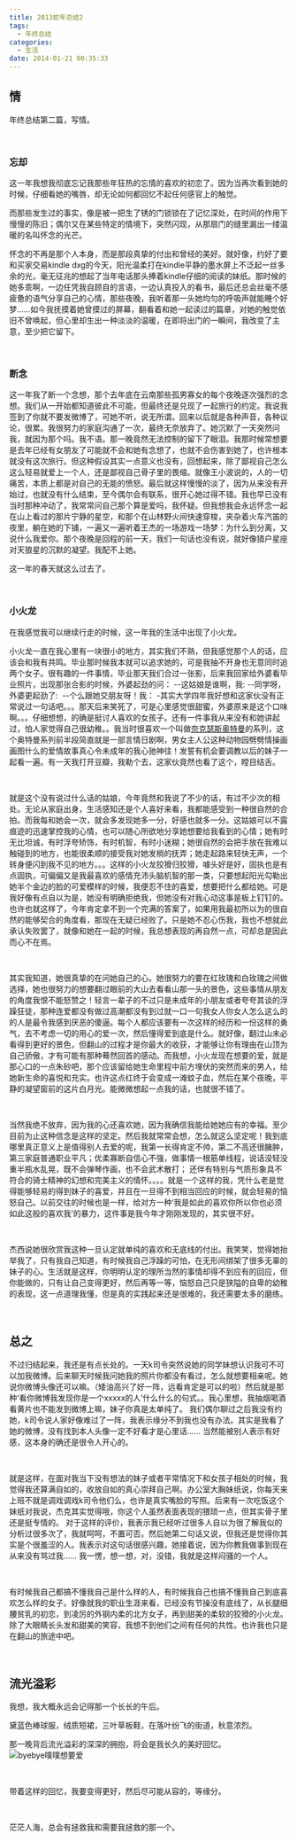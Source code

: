 ```yaml
---
title: 2013蛇年总结2
tags:
  - 年终总结
categories:
  - 生活
date: 2014-01-21 00:35:33
---
```

## **情**
年终总结第二篇，写情。

<br>

### **忘却**

这一年我想我彻底忘记我那些年狂热的忘情的喜欢的初恋了。因为当再次看到她的时候，仔细看她的嘴唇，却无论如何都回忆不起任何感官上的触觉。


而那些发生过的事实，像是被一把生了锈的门锁锁在了记忆深处，在时间的作用下慢慢的陈旧；偶尔又在某些特定的情境下，突然闪现，从那扇门的缝里漏出一缕温暖的名叫怀念的光芒。


<!--more-->
怀念的不再是那个人本身，而是那段真挚的付出和曾经的美好。就好像，约好了要和买家交易kindle dxg的今天，阳光温柔打在kindle平静的墨水屏上不泛起一丝多余的光，毫无征兆的想起了当年电话那头捧着kindle仔细的阅读的妹纸。那时候的她多乖啊，一边任凭我自顾自的言语，一边认真投入的看书，最后还总会丝毫不感疲惫的语气分享自己的心情，那些夜晚，我听着那一头她均匀的呼吸声就能睡个好梦……如今我抚摸着她曾摸过的屏幕，翻看着和她一起读过的篇章，对她的触觉依旧不曾唤起，但心里却生出一种淡淡的温暖，在即将出门的一瞬间，我改变了主意，至少把它留下。

<br>

### **断念**

这一年我了断一个念想，那个去年底在云南那些孤男寡女的每个夜晚逐次强烈的念想。我们从一开始都知道彼此不可能，但最终还是兑现了一起旅行的约定。我说我签到了你就不要发微博了，可她不听，说无所谓。回来以后就是各种声音，各种议论，很累。我很努力的家庭沟通了一次，最终无奈放弃了。她沉默了一天突然问我，就因为那个吗。我不语。那一晚竟然无法控制的留下了眼泪。我那时候常想要是去年已经有女朋友了可能就不会和她有念想了，也就不会伤害到她了，也许根本就没有这次旅行。但这种假设其实一点意义也没有，回想起来，除了鄙视自己怎么这么轻易就爱上一个人，还是鄙视自己骨子里的畏缩。就像王小波说的，人的一切痛苦，本质上都是对自己的无能的愤怒。最后就这样慢慢的淡了，因为从来没有开始过，也就没有什么结束，至今偶尔会有联系，很开心她过得不错。我也早已没有当时那种冲动了，我常常问自己那个算是爱吗，我怀疑。但我想我会永远怀念一起在山上看过的那片宁静的星空，和那个在山林野火间快速穿梭，夹杂着火车汽笛的夜里，躺在她的下铺，一遍又一遍听着王杰的一场游戏一场梦：为什么到分离，又说什么我爱你。那个夜晚是回程的前一天，我们一句话也没有说，就好像猎户星座对天狼星的沉默的凝望。我配不上她。


这一年的春天就这么过去了。

<br>

### **小火龙**

在我感觉我可以继续行走的时候，这一年我的生活中出现了小火龙。


小火龙一直在我心里有一块很小的地方，其实我们不熟，但我感觉那个人的话，应该会和我有共鸣。毕业那时候我本就可以追求她的，可是我抽不开身也无意同时追两个女子。很有趣的一件事情，毕业那天我们合过一张影，后来我回家给外婆看毕业照片，出现那张合影的时候，外婆起劲的问： --这姑娘是谁啊，我: --同学呀，外婆更起劲了: &nbsp;--个么跟她交朋友呀！我： -其实大学四年我好想和这家伙没有正常说过一句话吧。。。那天后来笑死了，可是心里感觉很甜蜜，外婆原来是这个口味啊。。。仔细想想，的确是挺讨人喜欢的女孩子。还有一件事我从来没有和她讲起过，怕人家觉得自己很幼稚。。我当时很喜欢一个叫做[奈克瑟斯奥特曼](http://www.youku.com/show_page/id_zf264263261ad11e0bea1.html)的系列，这个奥特曼系列前半段简直就是一部言情日剧啊，男女主人公这种动物园劈劈情操画画图什么的爱情故事真心令未成年的我心驰神往！发誓有机会要调教以后的妹子一起看一遍。有一天我打开豆瓣，我勒个去，这家伙竟然也看了这个，瞠目结舌。 

<br>

就是这个没有说过什么话的姑娘，今年竟然和我说了不少的话，有过不少次的相处。无论从家庭出身，生活感知还是个人喜好来看，我都能感受到一种很自然的合拍。而我每和她会一次，就会多发现她多一分，好感也就多一分。这姑娘可以不露痕迹的迅速掌控我的心情，也可以随心所欲地分享她想要给我看到的心情；她有时无比坦诚，有时浮夸矫饰，有时机智，有时小迷糊；她很自然的会把手放在我难以触碰到的地方，也能很柔顺的接受我对她发梢的抚弄；她走起路来轻快无声，一个转身便闪到我不见的地方。。。这样的小火龙狡猾归狡猾，噱头好是好，固执也是有点固执，可偏偏又是我最喜欢的感情充沛头脑机智的那一类，只要想起阳光勾勒出她半个金边的脸的可爱模样的时候，我便忍不住的喜爱，想要把什么都给她。可是我好像有点自以为是，她没有明确拒绝我，但她没有对我心动这事是板上钉钉的。也许也就这样了，今年肯定拿不到一个完满的答案了，如果用我最初所以为的很自然的能够契合的角度看，那现在无疑已经败了。只是她不忍心伤我，我也不想就此承认失败罢了，就像和她在一起的时候，我总想表现的再自然一点，可却总是因此而心不在焉。 

<br>

其实我知道，她很真挚的在问她自己的心。她很努力的要在红玫瑰和白玫瑰之间做选择，她也很努力的想要翻过眼前的大山去看看山那一头的景色，这些事情从朋友的角度我恨不能怒赞之！轻言一辈子的不过只是未成年的小朋友或者夸夸其谈的浮躁狂徒，那种连爱都没有做过高潮都没有到过就一口一句我女人你女人怎么这么的的人是最令我感到厌恶的傻逼。每个人都应该要有一次这样的经历和一份这样的勇气，去不考虑一切的用心的爱一次，然后懂得爱到底是什么。就好像，翻过山未必看得到更好的景色，但翻山的过程才是你最大的收获，才能够让你有理由在山顶为自己骄傲，才有可能有那种蓦然回首的感动。而我想，小火龙现在想要的爱，就是那心口的一点朱砂吧，那个应该留给她生命里程中前方埋伏的突然而来的男人，给她新生命的喜悦和充实。也许这点红终于会变成一滩蚊子血，然后在某个夜晚，平静的凝望窗前的这片白月光。能微微想起一点我的话，也就很不错了。 

<br>

当然我绝不放弃，因为我的心还喜欢她，因为我确信我能给她她应有的幸福。至少目前为止这种信念是这样的坚定。然后我就常常会想，怎么就这么坚定呢！我到底哪里真正意义上是值得别人去爱的呢，我第一长得肯定不帅，第二不高还很臃肿，第三家庭普通职业平凡；优柔寡断自信心不强，做事情一根筋单线程，说话没轻没重半瓶水乱晃，既不会弹琴作画，也不会武术散打； 还伴有特别与气质形象具不符合的骑士精神的幻想和完美主义的情怀。。。。就是一个这样的我，凭什么老是觉得能够轻易的得到妹子的喜爱，并且在一旦得不到相当回应的时候，就会轻易的恼怒自己。以前交往的时候也是一样，给对方一种‘我是如此的喜欢你所以你也必须如此这般的喜欢我’的暴力，这件事是我今年才刚刚发现的，其实很不好。 

<br>

杰西说她很欣赏我这种一旦认定就单纯的喜欢和无底线的付出。我笑笑，觉得她抬举我了，只有我自己知道，有时候我自己浮躁的可怕，在无形间绑架了很多无辜的妹子的心。生活就是这样，你明明认定的理所当然的事情却得不到应有的回应，但你能做的，只有让自己变得更好，然后再等一等，恼怒自己只是狭隘的自卑的幼稚的表现，这一点道理我懂，但是真的实践起来还是很难的，我还需要太多的磨练。

<br>

## **总之**

不过归结起来，我还是有点长处的。一天k司令突然说她的同学妹想认识我可不可以加我微博。后来聊天时候我问她我的照片你都没有看过，怎么就想要相亲呢。她说你微博头像还可以嘛。（矮油高兴了好一阵，远看肯定是可以的啦）然后就是那种‘看你微博我发现你是一个xxxxx的人’什么什么的句式。。我心里想，我抽烟喝酒看黄片也不能发到微博上嘛，妹子你真是太单纯了。 我们偶尔聊过之后我没有约她，k司令说人家好像难过了一阵，我表示缘分不到我也没有办法。其实是我看了她的微博，没有找到本人头像一定不好看才是心里话…… 当然能被别人表示有好感，这本身的确还是很令人开心的。

<br>

就是这样，在面对我当下没有想法的妹子或者平常情况下和女孩子相处的时候，我觉得我还算满自如的，收放自如的真心崇拜自己啊。办公室大胸妹纸说，你每天来上班不就是调戏调戏k司令他们么，也许是真实嘴脸的写照。后来有一次吃饭这个妹纸对我说，杰克其实觉得哦，你这个人虽然表面表现的猥琐一点，但其实骨子里还是挺专情的。 对于这样的评价，我表示我已经听过很多人自以为很了解我似的分析过很多次了，我就呵呵，不置可否。然后她第二句话又说，但我还是觉得你其实是个很羞涩的人。我表示对这句话很感兴趣，她接着说，因为你教我做事到现在从来没有骂过我…… 我一愣，想一想，对，没错，我就是这样闷骚的一个人。

<br>

有时候我自己都搞不懂我自己是什么样的人，有时候我自己也搞不懂我自己到底喜欢怎么样的女子。好像就我的职业生涯来看，已经没有节操没有底线了，从长腿细腰贫乳的初恋，到凌厉的外钢内柔的北方女子，再到甜美的柔软的狡猾的小火龙。除了大眼睛长头发和甜美的笑容，我想不到他们之间有任何的共性。也许我也只是在翻山的旅途中吧。

<br>

## **流光溢彩**

我想，我大概永远会记得那一个长长的午后。

黛蓝色棒球服，绒质短裙，三叶草板鞋，在落叶纷飞的街道，秋意浓烈。


那一晚背后流光溢彩的深深的拥抱，将会是我长久的美好回忆。
![byebye噗噗想要爱](http://7xr6h2.com1.z0.glb.clouddn.com/colorful%20pupu.png)

<br>

带着这样的回忆，我要变得更好，然后尽可能从容的，等缘分。 

<br>

茫茫人海，总会有拯救我和需要我拯救的那一个。 